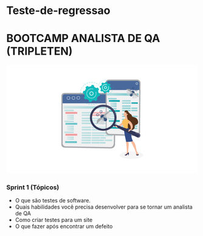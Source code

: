 # Teste-de-regressao

# BOOTCAMP ANALISTA DE QA (TRIPLETEN)

<img src= "Imagem\Careers-xpand-it-trabalhar-como-qa-tester-670x380.png">


### Sprint 1  (Tópicos)

- O que são testes de software.
- Quais habilidades você precisa desenvolver para se tornar um analista de QA
- Como criar testes para um site
- O que fazer após encontrar um defeito
